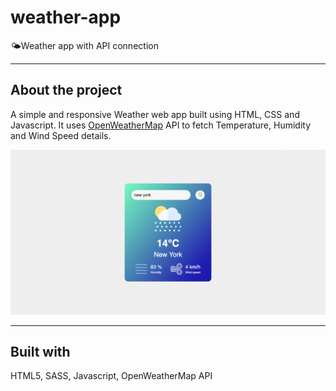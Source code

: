# weather-app
🌤️Weather app with API connection

---
## About the project
A simple and responsive Weather web app built using HTML, CSS and Javascript. It uses [OpenWeatherMap](https://openweathermap.org/) API to fetch Temperature, Humidity and Wind Speed details.

![Weather app desktop design](https://github.com/StefanKubala/weather-app/blob/main/Screenshot.png "Weather app desktop design")

---
## Built with

HTML5, SASS, Javascript, OpenWeatherMap API
